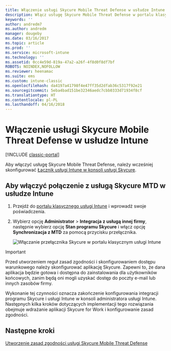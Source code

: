 ```yaml
---
title: Włączenie usługi Skycure Mobile Threat Defense w usłudze Intune
description: Włącz usługę Skycure Mobile Threat Defense w portalu klasycznym usługi Intune.
keywords: ''
author: andredm7
ms.author: andredm
manager: dougeby
ms.date: 03/16/2017
ms.topic: article
ms.prod: ''
ms.service: microsoft-intune
ms.technology: ''
ms.assetid: 0cc4e59d-819a-47a2-a26f-4f8d0f8df7bf
ROBOTS: NOINDEX,NOFOLLOW
ms.reviewer: heenamac
ms.suite: ems
ms.custom: intune-classic
ms.openlocfilehash: da4197a41798f4e47ff35d2dfab36c5317f92e21
ms.sourcegitcommit: 5eba4bad151be32346aedc7cbb0333d71934f8cf
ms.translationtype: HT
ms.contentlocale: pl-PL
ms.lasthandoff: 04/16/2018
---
```

# <a name="enable-skycure-mobile-threat-defense-in-intune"></a>Włączenie usługi Skycure Mobile Threat Defense w usłudze Intune

[!INCLUDE [classic-portal](../includes/classic-portal.md)]

Aby włączyć usługę Skycure Mobile Threat Defense, należy wcześniej skonfigurować [Łącznik usługi Intune w konsoli usługi Skycure](/intune-classic/deploy-use/setup-the-skycure-integration-with-Intune).

## <a name="to-enable-the-skycure-mtd-connection-in-intune"></a>Aby włączyć połączenie z usługą Skycure MTD w usłudze Intune

1.  Przejdź do [portalu klasycznego usługi Intune](https://manage.microsoft.com/) i wprowadź swoje poświadczenia.

2.  Wybierz opcję **Administrator** &gt; **Integracja z usługą innej firmy**, następnie wybierz opcję **Stan programu Skycure** i włącz opcję **Synchronizacja z MTD** za pomocą przycisku przełącznika.

    ![Włączanie przełącznika Skycure w portalu klasycznym usługi Intune](../media/mtp/enable-skycure-1.png)

> [!IMPORTANT] 
> Przed utworzeniem reguł zasad zgodności i skonfigurowaniem dostępu warunkowego należy skonfigurować aplikację Skycure. Zapewni to, że dana aplikacja będzie gotowa i dostępna do zainstalowania dla użytkowników końcowych, zanim będą oni mogli uzyskać dostęp do poczty e-mail lub innych zasobów firmy.

Wykonanie tej czynności oznacza zakończenie konfigurowania integracji programu Skycure i usługi Intune w konsoli administratora usługi Intune. Następnych kilka kroków dotyczących implementacji tego rozwiązania obejmuje wdrażanie aplikacji Skycure for Work i konfigurowanie zasad zgodności.

## <a name="next-steps"></a>Następne kroki

[Utworzenie zasad zgodności usługi Skycure Mobile Threat Defense](/intune-classic/deploy-use/create-skycure-mobile-threat-defense-compliance-policy)

